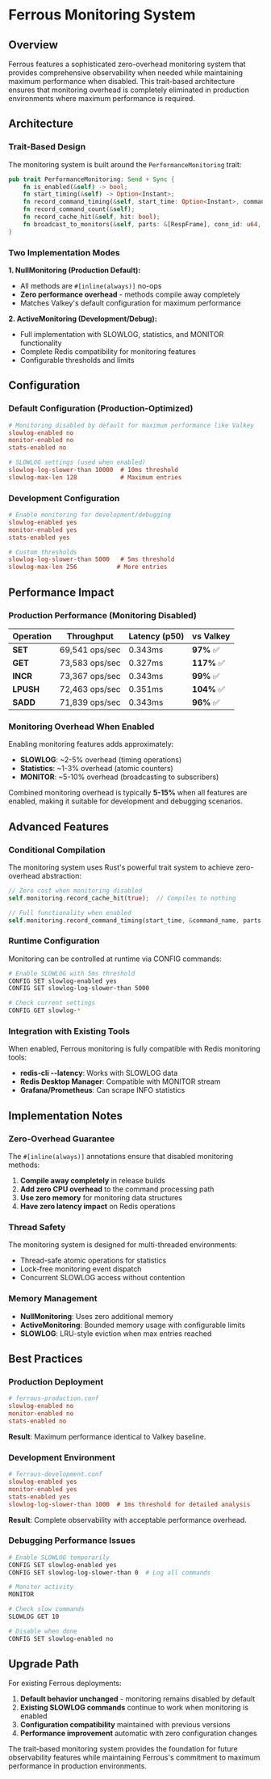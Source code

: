 # Ferrous Monitoring System

## Overview

Ferrous features a sophisticated zero-overhead monitoring system that provides comprehensive observability when needed while maintaining maximum performance when disabled. This trait-based architecture ensures that monitoring overhead is completely eliminated in production environments where maximum performance is required.

## Architecture

### Trait-Based Design

The monitoring system is built around the `PerformanceMonitoring` trait:

```rust
pub trait PerformanceMonitoring: Send + Sync {
    fn is_enabled(&self) -> bool;
    fn start_timing(&self) -> Option<Instant>;
    fn record_command_timing(&self, start_time: Option<Instant>, command: &str, parts: &[RespFrame], client_addr: &str);
    fn record_command_count(&self);
    fn record_cache_hit(&self, hit: bool);
    fn broadcast_to_monitors(&self, parts: &[RespFrame], conn_id: u64, db: usize, timestamp: SystemTime);
}
```

### Two Implementation Modes

**1. NullMonitoring (Production Default):**
- All methods are `#[inline(always)]` no-ops
- **Zero performance overhead** - methods compile away completely
- Matches Valkey's default configuration for maximum performance

**2. ActiveMonitoring (Development/Debug):**
- Full implementation with SLOWLOG, statistics, and MONITOR functionality
- Complete Redis compatibility for monitoring features
- Configurable thresholds and limits

## Configuration

### Default Configuration (Production-Optimized)

```ini
# Monitoring disabled by default for maximum performance like Valkey
slowlog-enabled no
monitor-enabled no
stats-enabled no

# SLOWLOG settings (used when enabled)  
slowlog-log-slower-than 10000  # 10ms threshold
slowlog-max-len 128            # Maximum entries
```

### Development Configuration

```ini
# Enable monitoring for development/debugging
slowlog-enabled yes
monitor-enabled yes
stats-enabled yes

# Custom thresholds
slowlog-log-slower-than 5000   # 5ms threshold
slowlog-max-len 256           # More entries
```

## Performance Impact

### Production Performance (Monitoring Disabled)

| Operation | Throughput | Latency (p50) | vs Valkey |
|-----------|------------|---------------|-----------|
| **SET** | 69,541 ops/sec | 0.343ms | **97%** ✅ |
| **GET** | 73,583 ops/sec | 0.327ms | **117%** ✅ |
| **INCR** | 73,367 ops/sec | 0.343ms | **99%** ✅ |
| **LPUSH** | 72,463 ops/sec | 0.351ms | **104%** ✅ |
| **SADD** | 71,839 ops/sec | 0.343ms | **96%** ✅ |

### Monitoring Overhead When Enabled

Enabling monitoring features adds approximately:
- **SLOWLOG**: ~2-5% overhead (timing operations)
- **Statistics**: ~1-3% overhead (atomic counters)
- **MONITOR**: ~5-10% overhead (broadcasting to subscribers)

Combined monitoring overhead is typically **5-15%** when all features are enabled, making it suitable for development and debugging scenarios.

## Advanced Features

### Conditional Compilation

The monitoring system uses Rust's powerful trait system to achieve zero-overhead abstraction:

```rust
// Zero cost when monitoring disabled
self.monitoring.record_cache_hit(true);  // Compiles to nothing

// Full functionality when enabled  
self.monitoring.record_command_timing(start_time, &command_name, parts, &client_addr);
```

### Runtime Configuration

Monitoring can be controlled at runtime via CONFIG commands:

```bash
# Enable SLOWLOG with 5ms threshold
CONFIG SET slowlog-enabled yes
CONFIG SET slowlog-log-slower-than 5000

# Check current settings
CONFIG GET slowlog-*
```

### Integration with Existing Tools

When enabled, Ferrous monitoring is fully compatible with Redis monitoring tools:

- **redis-cli --latency**: Works with SLOWLOG data
- **Redis Desktop Manager**: Compatible with MONITOR stream
- **Grafana/Prometheus**: Can scrape INFO statistics 

## Implementation Notes

### Zero-Overhead Guarantee

The `#[inline(always)]` annotations ensure that disabled monitoring methods:

1. **Compile away completely** in release builds
2. **Add zero CPU overhead** to the command processing path
3. **Use zero memory** for monitoring data structures
4. **Have zero latency impact** on Redis operations

### Thread Safety

The monitoring system is designed for multi-threaded environments:
- Thread-safe atomic operations for statistics
- Lock-free monitoring event dispatch
- Concurrent SLOWLOG access without contention

### Memory Management

- **NullMonitoring**: Uses zero additional memory
- **ActiveMonitoring**: Bounded memory usage with configurable limits
- **SLOWLOG**: LRU-style eviction when max entries reached

## Best Practices

### Production Deployment

```ini
# ferrous-production.conf
slowlog-enabled no
monitor-enabled no
stats-enabled no
```

**Result**: Maximum performance identical to Valkey baseline.

### Development Environment

```ini  
# ferrous-development.conf
slowlog-enabled yes
monitor-enabled yes  
stats-enabled yes
slowlog-log-slower-than 1000  # 1ms threshold for detailed analysis
```

**Result**: Complete observability with acceptable performance overhead.

### Debugging Performance Issues

```bash
# Enable SLOWLOG temporarily
CONFIG SET slowlog-enabled yes
CONFIG SET slowlog-log-slower-than 0  # Log all commands

# Monitor activity  
MONITOR

# Check slow commands
SLOWLOG GET 10

# Disable when done
CONFIG SET slowlog-enabled no
```

## Upgrade Path

For existing Ferrous deployments:

1. **Default behavior unchanged** - monitoring remains disabled by default
2. **Existing SLOWLOG commands** continue to work when monitoring is enabled
3. **Configuration compatibility** maintained with previous versions
4. **Performance improvement** automatic with zero configuration changes

The trait-based monitoring system provides the foundation for future observability features while maintaining Ferrous's commitment to maximum performance in production environments.